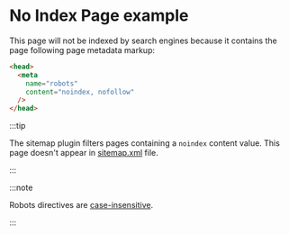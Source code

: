 # No Index Page example

<head>
  <meta name="robots" content="nOiNdeX, NoFolLoW" />
</head>

This page will not be indexed by search engines because it contains the page following page metadata markup:

```html
<head>
  <meta
    name="robots"
    content="noindex, nofollow"
  />
</head>
```

:::tip

The sitemap plugin filters pages containing a `noindex` content value. This page doesn't appear in [sitemap.xml](pathname:///sitemap.xml) file.

:::

:::note

Robots directives are [case-insensitive](https://developers.google.com/search/docs/advanced/robots/robots_meta_tag#directives).

:::
